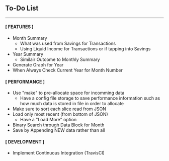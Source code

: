 ## To-Do List
---

#### [ FEATURES ]
- Month Summary
    - What was used from Savings for Transactions
    - Using Liquid Income for Transactions or if tapping into Savings
- Year Summary
    - Similair Outcome to Monthly Summary
- Generate Graph for Year
- When Always Check Current Year for Month Number

#### [ PERFORMANCE ]
- Use "make" to pre-allocate space for incomming data
    - Have a config file storage to save performance information
       such as how much data is stored in file in order to allocate
- Make sure to sort each slice read from JSON
- Load only most recent (from bottom of JSON)
    - Have a "Load More" option
- Binary Search through Data Block for Month
- Save by Appending NEW data rather than all

#### [ DEVELOPMENT ]
- Implement Continuous Integration (TravisCI)
